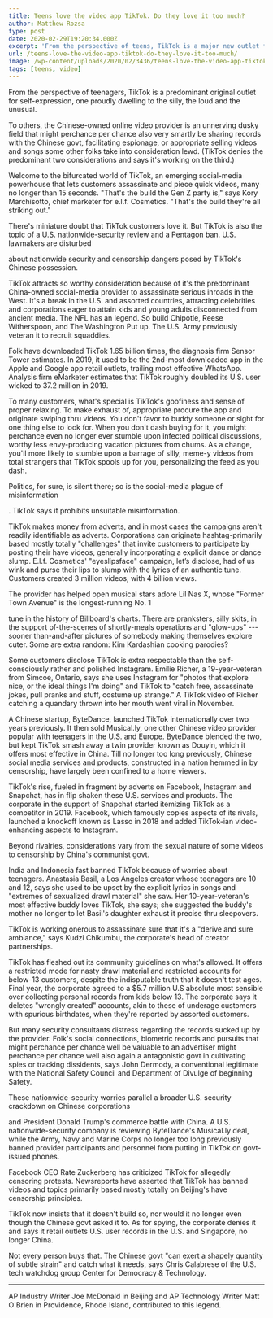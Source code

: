 ```yaml
---
title: Teens love the video app TikTok. Do they love it too much?
author: Matthew Rozsa
type: post
date: 2020-02-29T19:20:34.000Z
excerpt: 'From the perspective of teens, TikTok is a major new outlet for self-expression, one proudly home to the silly, the loud and the weird.To others, the Chinese-owned online video service is an unnerving black box that could be sharing information with the Chinese government, facilitating espionage, or just promoting videos and songs some parents consider&hellip;'
url: /teens-love-the-video-app-tiktok-do-they-love-it-too-much/
image: /wp-content/uploads/2020/02/3436/teens-love-the-video-app-tiktok-do-they-love-it-too-much.jpg
tags: [teens, video]
---
```


From the perspective of teenagers, TikTok is a predominant original outlet for self-expression, one proudly dwelling to the silly, the loud and the unusual.

To others, the Chinese-owned online video provider is an unnerving dusky field that might perchance per chance also very smartly be sharing records with the Chinese govt, facilitating espionage, or appropriate selling videos and songs some other folks take into consideration lewd. (TikTok denies the predominant two considerations and says it's working on the third.)

Welcome to the bifurcated world of TikTok, an emerging social-media powerhouse that lets customers assassinate and piece quick videos, many no longer than 15 seconds. "That's the build the Gen Z party is," says Kory Marchisotto, chief marketer for e.l.f. Cosmetics. "That's the build they're all striking out."

There's miniature doubt that TikTok customers love it. But TikTok is also the topic of a U.S. nationwide-security review and a Pentagon ban. U.S. lawmakers are disturbed

 about nationwide security and censorship dangers posed by TikTok's Chinese possession.

TikTok attracts so worthy consideration because of it's the predominant China-owned social-media provider to assassinate serious inroads in the West. It's a break in the U.S. and assorted countries, attracting celebrities and corporations eager to attain kids and young adults disconnected from ancient media. The NFL has an legend. So build Chipotle, Reese Witherspoon, and The Washington Put up. The U.S. Army previously veteran it to recruit squaddies.

Folk have downloaded TikTok 1.65 billion times, the diagnosis firm Sensor Tower estimates. In 2019, it used to be the 2nd-most downloaded app in the Apple and Google app retail outlets, trailing most effective WhatsApp. Analysis firm eMarketer estimates that TikTok roughly doubled its U.S. user wicked to 37.2 million in 2019.

To many customers, what's special is TikTok's goofiness and sense of proper relaxing. To make exhaust of, appropriate procure the app and originate swiping thru videos. You don't favor to buddy someone or sight for one thing else to look for. When you don't dash buying for it, you might perchance even no longer ever stumble upon infected political discussions, worthy less envy-producing vacation pictures from chums. As a change, you'll more likely to stumble upon a barrage of silly, meme-y videos from total strangers that TikTok spools up for you, personalizing the feed as you dash.

Politics, for sure, is silent there; so is the social-media plague of misinformation

. TikTok says it prohibits unsuitable misinformation.

TikTok makes money from adverts, and in most cases the campaigns aren't readily identifiable as adverts. Corporations can originate hashtag-primarily based mostly totally "challenges" that invite customers to participate by posting their have videos, generally incorporating a explicit dance or dance slump. E.l.f. Cosmetics' "eyeslipsface" campaign, let’s disclose, had of us wink and purse their lips to slump with the lyrics of an authentic tune. Customers created 3 million videos, with 4 billion views.

The provider has helped open musical stars adore Lil Nas X,  whose "Former Town Avenue" is the longest-running No. 1

 tune in the history of Billboard's charts. There are pranksters, silly skits, in the support of-the-scenes of shortly-meals operations and "glow-ups" --- sooner than-and-after pictures of somebody making themselves explore cuter. Some are extra random: Kim Kardashian cooking parodies?

Some customers disclose TikTok is extra respectable than the self-consciously rather and polished Instagram. Emilie Richer, a 19-year-veteran from Simcoe, Ontario, says she uses Instagram for "photos that explore nice, or the ideal things I'm doing" and TikTok to "catch free, assassinate jokes, pull pranks and stuff, costume up strange." A TikTok video of Richer catching a quandary thrown into her mouth went viral in November.

A Chinese startup, ByteDance, launched TikTok internationally over two years previously. It then sold Musical.ly, one other Chinese video provider popular with teenagers in the U.S. and Europe. ByteDance blended the two, but kept TikTok smash away a twin provider known as Douyin, which it offers most effective in China. Till no longer too long previously, Chinese social media services and products, constructed in a nation hemmed in by censorship, have largely been confined to a home viewers.

TikTok's rise, fueled in fragment by adverts on Facebook, Instagram and Snapchat, has in flip shaken these U.S. services and products. The corporate in the support of Snapchat started itemizing TikTok as a competitor in 2019. Facebook, which famously copies aspects of its rivals, launched a knockoff known as Lasso in 2018 and added TikTok-ian video-enhancing aspects to Instagram.

Beyond rivalries, considerations vary from the sexual nature of some videos to censorship by China's communist govt.

India and Indonesia fast banned TikTok because of worries about teenagers. Anastasia Basil, a Los Angeles creator whose teenagers are 10 and 12, says she used to be upset by the explicit lyrics in songs and "extremes of sexualized drawl material" she saw. Her 10-year-veteran's most effective buddy loves TikTok, she says; she suggested the buddy's mother no longer to let Basil's daughter exhaust it precise thru sleepovers.

TikTok is working onerous to assassinate sure that it's a "derive and sure ambiance," says Kudzi Chikumbu, the corporate's head of creator partnerships.

TikTok has fleshed out its community guidelines on what's allowed. It offers a restricted mode for nasty drawl material and restricted accounts for below-13 customers, despite the indisputable truth that it doesn't test ages. Final year, the corporate agreed to a $5.7 million U.S absolute most sensible over collecting personal records from kids below 13. The corporate says it deletes "wrongly created" accounts, akin to these of underage customers with spurious birthdates, when they're reported by assorted customers.

But many security consultants distress regarding the records sucked up by the provider. Folk's social connections, biometric records and pursuits that might perchance per chance well be valuable to an advertiser might perchance per chance well also again a antagonistic govt in cultivating spies or tracking dissidents, says John Dermody, a conventional legitimate with the National Safety Council and Department of Divulge of beginning Safety.

These nationwide-security worries parallel a broader U.S. security crackdown on Chinese corporations

 and President Donald Trump's commerce battle with China. A U.S. nationwide-security company is reviewing ByteDance's Musical.ly deal, while the Army, Navy and Marine Corps no longer too long previously banned provider participants and personnel from putting in TikTok on govt-issued phones.

Facebook CEO Rate Zuckerberg has criticized TikTok for allegedly censoring protests. Newsreports have asserted that TikTok has banned videos and topics primarily based mostly totally on Beijing's have censorship principles.

TikTok now insists that it doesn't build so, nor would it no longer even though the Chinese govt asked it to. As for spying, the corporate denies it and says it retail outlets U.S. user records in the U.S. and Singapore, no longer China.

Not every person buys that. The Chinese govt "can exert a shapely quantity of subtle strain" and catch what it needs, says Chris Calabrese of the U.S. tech watchdog group Center for Democracy & Technology.

* * *

AP Industry Writer Joe McDonald in Beijing and AP Technology Writer Matt O'Brien in Providence, Rhode Island, contributed to this legend.
